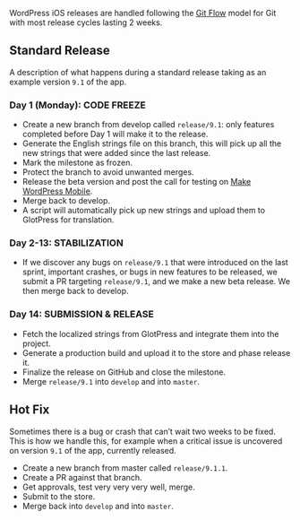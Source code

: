 WordPress iOS releases are handled following the [Git Flow](http://nvie.com/posts/a-successful-git-branching-model/) model for Git with most release cycles lasting 2 weeks.

## Standard Release

A description of what happens during a standard release taking as an example version `9.1` of the app.

### Day 1 (Monday): CODE FREEZE

- Create a new branch from develop called `release/9.1`: only features completed before Day 1 will make it to the release.
- Generate the English strings file on this branch, this will pick up all the new strings that were added since the last release.
- Mark the milestone as frozen.
- Protect the branch to avoid unwanted merges.
- Release the beta version and post the call for testing on [Make WordPress Mobile](https://make.wordpress.org/mobile/).
- Merge back to develop.
- A script will automatically pick up new strings and upload them to GlotPress for translation.

### Day 2-13: STABILIZATION

- If we discover any bugs on `release/9.1` that were introduced on the last sprint, important crashes, or bugs in new features to be released, we submit a PR targeting `release/9.1`, and we make a new beta release. We then merge back to develop.

### Day 14: SUBMISSION & RELEASE

- Fetch the localized strings from GlotPress and integrate them into the project.
- Generate a production build and upload it to the store and phase release it.
- Finalize the release on GitHub and close the milestone.
- Merge `release/9.1` into `develop` and into `master`.

## Hot Fix

Sometimes there is a bug or crash that can’t wait two weeks to be fixed. This is how we handle this, for example when a critical issue is uncovered on version `9.1` of the app, currently released.

- Create a new branch from master called `release/9.1.1`.
- Create a PR against that branch.
- Get approvals, test very very very well, merge.
- Submit to the store.
- Merge back into `develop` and into `master`.   
